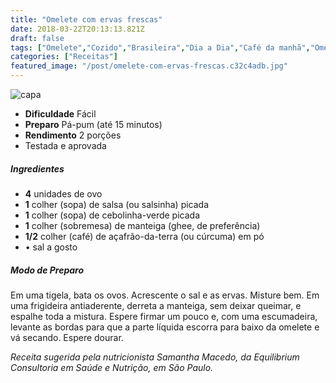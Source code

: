 ```yaml
---
title: "Omelete com ervas frescas"
date: 2018-03-22T20:13:13.821Z
draft: false
tags: ["Omelete","Cozido","Brasileira","Dia a Dia","Café da manhã","Omeletes","Ovos","Receitas","Receitas rápidas","Receitas simples e fáceis"]
categories: ["Receitas"]
featured_image: "/post/omelete-com-ervas-frescas.c32c4adb.jpg"
---
```


![capa](/post/omelete-com-ervas-frescas.c32c4adb.jpg)

*   **Dificuldade** Fácil
*   **Preparo** Pá-pum (até 15 minutos)
*   **Rendimento** 2 porções
*   Testada e aprovada
    

##### Ingredientes

*   **4** unidades de ovo
*   **1** colher (sopa) de salsa (ou salsinha) picada
*   **1** colher (sopa) de cebolinha-verde picada
*   **1** colher (sobremesa) de manteiga (ghee, de preferência)
*   **1/2** colher (café) de açafrão-da-terra (ou cúrcuma) em pó
*   • sal a gosto

##### Modo de Preparo

Em uma tigela, bata os ovos. Acrescente o sal e as ervas. Misture bem. Em uma frigideira antiaderente, derreta a manteiga, sem deixar queimar, e espalhe toda a mistura. Espere firmar um pouco e, com uma escumadeira, levante as bordas para que a parte líquida escorra para baixo da omelete e vá secando. Espere dourar.

_Receita sugerida pela nutricionista Samantha Macedo, da Equilibrium Consultoria em Saúde e Nutrição, em São Paulo._
